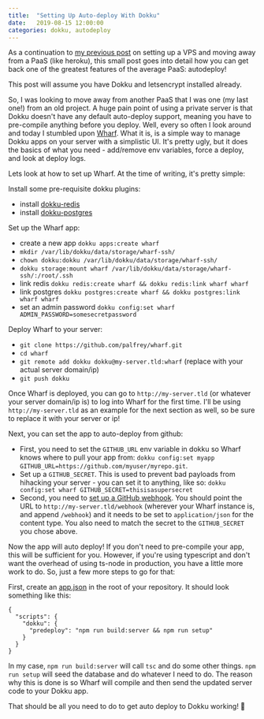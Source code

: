 ```yaml
---
title:  "Setting Up Auto-deploy With Dokku"
date:   2019-08-15 12:00:00
categories: dokku, autodeploy
---
```


As a continuation to [my previous post](https://seiyria.com/server,/dokku/2017/10/12/dokku-scaleway.html) on setting up a VPS and moving away from a PaaS (like heroku), this small post goes into detail how you can get back one of the greatest features of the average PaaS: autodeploy!



This post will assume you have Dokku and letsencrypt installed already.

So, I was looking to move away from another PaaS that I was one (my last one!) from an old project. A huge pain point of using a private server is that Dokku doesn't have any default auto-deploy support, meaning you have to pre-compile anything before you deploy. Well, every so often I look around and today I stumbled upon [Wharf](https://github.com/palfrey/wharf). What it is, is a simple way to manage Dokku apps on your server with a simplistic UI. It's pretty ugly, but it does the basics of what you need - add/remove env variables, force a deploy, and look at deploy logs.

Lets look at how to set up Wharf. At the time of writing, it's pretty simple: 

Install some pre-requisite dokku plugins:

- install [dokku-redis](https://github.com/dokku/dokku-redis)
- install [dokku-postgres](https://github.com/dokku/dokku-postgres)

Set up the Wharf app:
- create a new app `dokku apps:create wharf`
- `mkdir /var/lib/dokku/data/storage/wharf-ssh/`
- `chown dokku:dokku /var/lib/dokku/data/storage/wharf-ssh/`
- `dokku storage:mount wharf /var/lib/dokku/data/storage/wharf-ssh/:/root/.ssh`
- link redis `dokku redis:create wharf && dokku redis:link wharf wharf`
- link postgres `dokku postgres:create wharf && dokku postgres:link wharf wharf`
- set an admin password `dokku config:set wharf ADMIN_PASSWORD=somesecretpassword`

Deploy Wharf to your server:
- `git clone https://github.com/palfrey/wharf.git`
- `cd wharf`
- `git remote add dokku dokku@my-server.tld:wharf` (replace with your actual server domain/ip)
- `git push dokku`

Once Wharf is deployed, you can go to `http://my-server.tld` (or whatever your server domain/ip is) to log into Wharf for the first time. I'll be using `http://my-server.tld` as an example for the next section as well, so be sure to replace it with your server or ip!

Next, you can set the app to auto-deploy from github: 

* First, you need to set the `GITHUB_URL` env variable in dokku so Wharf knows where to pull your app from: `dokku config:set myapp GITHUB_URL=https://github.com/myuser/myrepo.git`. 
* Set up a `GITHUB_SECRET`. This is used to prevent bad payloads from hihacking your server - you can set it to anything, like so: `dokku config:set wharf GITHUB_SECRET=thisisasupersecret`
* Second, you need to [set up a GitHub webhook](https://developer.github.com/webhooks/creating/#setting-up-a-webhook). You should point the URL to `http://my-server.tld/webhook` (wherever your Wharf instance is, and append `/webhook`) and it needs to be set to `application/json` for the content type. You also need to match the secret to the `GITHUB_SECRET` you chose above.

Now the app will auto deploy! If you don't need to pre-compile your app, this will be sufficient for you. However, if you're using typescript and don't want the overhead of using ts-node in production, you have a little more work to do. So, just a few more steps to go for that:

First, create an [app.json](http://dokku.viewdocs.io/dokku/advanced-usage/deployment-tasks/) in the root of your repository. It should look something like this:

```
{
  "scripts": {
    "dokku": {
      "predeploy": "npm run build:server && npm run setup"
    }
  }
}
```

In my case, `npm run build:server` will call `tsc` and do some other things. `npm run setup` will seed the database and do whatever I need to do. The reason why this is done is so Wharf will compile and then send the updated server code to your Dokku app. 

That should be all you need to do to get auto deploy to Dokku working! 🎉


